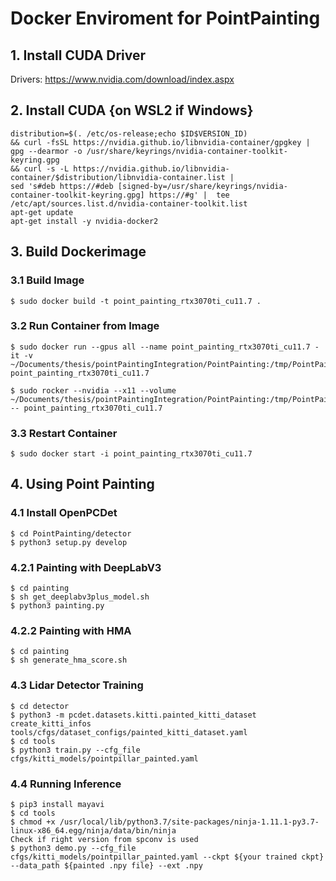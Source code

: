 # Docker Enviroment for PointPainting

## 1. Install CUDA Driver

Drivers: <https://www.nvidia.com/download/index.aspx>

## 2. Install CUDA {on WSL2 if Windows}

```
distribution=$(. /etc/os-release;echo $ID$VERSION_ID) 
&& curl -fsSL https://nvidia.github.io/libnvidia-container/gpgkey | gpg --dearmor -o /usr/share/keyrings/nvidia-container-toolkit-keyring.gpg 
&& curl -s -L https://nvidia.github.io/libnvidia-container/$distribution/libnvidia-container.list |
sed 's#deb https://#deb [signed-by=/usr/share/keyrings/nvidia-container-toolkit-keyring.gpg] https://#g' |  tee /etc/apt/sources.list.d/nvidia-container-toolkit.list
apt-get update
apt-get install -y nvidia-docker2
```

## 3. Build Dockerimage

### 3.1 Build Image

```
$ sudo docker build -t point_painting_rtx3070ti_cu11.7 .
```

### 3.2 Run Container from Image

```
$ sudo docker run --gpus all --name point_painting_rtx3070ti_cu11.7 -it -v ~/Documents/thesis/pointPaintingIntegration/PointPainting:/tmp/PointPainting point_painting_rtx3070ti_cu11.7
```

```
$ sudo rocker --nvidia --x11 --volume ~/Documents/thesis/pointPaintingIntegration/PointPainting:/tmp/PointPainting -- point_painting_rtx3070ti_cu11.7
```

### 3.3 Restart Container

```
$ sudo docker start -i point_painting_rtx3070ti_cu11.7
```

## 4. Using Point Painting

### 4.1 Install OpenPCDet

```
$ cd PointPainting/detector
$ python3 setup.py develop
```

### 4.2.1 Painting with DeepLabV3

```
$ cd painting
$ sh get_deeplabv3plus_model.sh
$ python3 painting.py
```

### 4.2.2 Painting with HMA

```
$ cd painting
$ sh generate_hma_score.sh
```

### 4.3 Lidar Detector Training

```
$ cd detector
$ python3 -m pcdet.datasets.kitti.painted_kitti_dataset create_kitti_infos tools/cfgs/dataset_configs/painted_kitti_dataset.yaml
$ cd tools
$ python3 train.py --cfg_file cfgs/kitti_models/pointpillar_painted.yaml
```

### 4.4 Running Inference

```
$ pip3 install mayavi
$ cd tools
$ chmod +x /usr/local/lib/python3.7/site-packages/ninja-1.11.1-py3.7-linux-x86_64.egg/ninja/data/bin/ninja
Check if right version from spconv is used
$ python3 demo.py --cfg_file cfgs/kitti_models/pointpillar_painted.yaml --ckpt ${your trained ckpt} --data_path ${painted .npy file} --ext .npy
```
